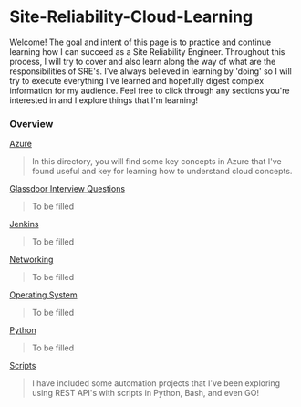 # Site-Reliability-Cloud-Learning

Welcome! The goal and intent of this page is to practice and continue learning how I can succeed as a Site Reliability Engineer. Throughout this process, I will try to cover and also learn along the way of what are the responsibilities of SRE's. I've always believed in learning by 'doing' so I will try to execute everything I've learned and hopefully digest complex information for my audience. Feel free to click through any sections you're interested in and I explore things that I'm learning! 

### Overview

[Azure](azure/)

>In this directory, you will find some key concepts in Azure that I've found useful and key for learning how to understand cloud concepts.

[Glassdoor Interview Questions](glassdoor_interview_questions/)

>To be filled

[Jenkins](jenkins/)

>To be filled

[Networking](networking/)

>To be filled

[Operating System](operating_system/)

>To be filled

[Python](python/)

>To be filled

[Scripts](scripts/)

>I have included some automation projects that I've been exploring using REST API's with scripts in Python, Bash, and even GO!